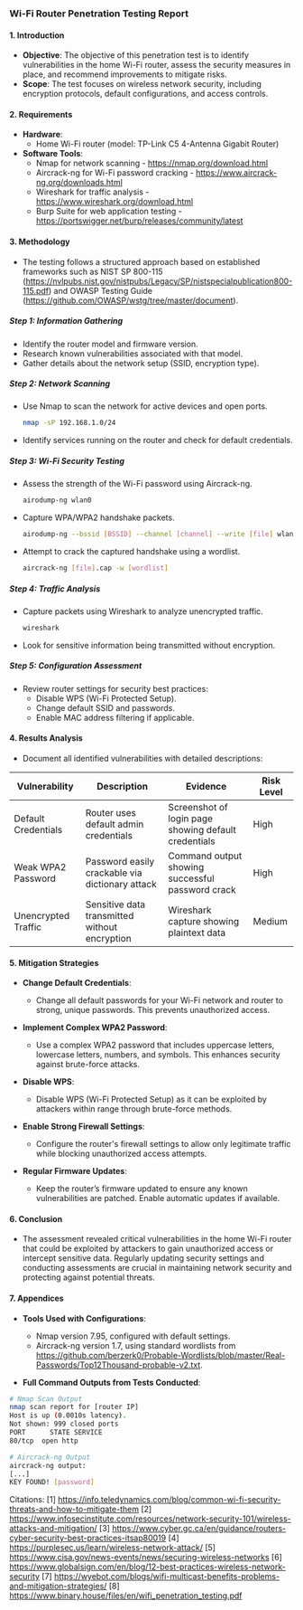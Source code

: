 ### Wi-Fi Router Penetration Testing Report

#### 1. **Introduction**
   - **Objective**: The objective of this penetration test is to identify vulnerabilities in the home Wi-Fi router, assess the security measures in place, and recommend improvements to mitigate risks.
   - **Scope**: The test focuses on wireless network security, including encryption protocols, default configurations, and access controls.

#### 2. **Requirements**
   - **Hardware**:
     - Home Wi-Fi router (model: TP-Link C5 4-Antenna Gigabit Router)
   - **Software Tools**:
     - Nmap for network scanning - https://nmap.org/download.html
     - Aircrack-ng for Wi-Fi password cracking - https://www.aircrack-ng.org/downloads.html
     - Wireshark for traffic analysis - https://www.wireshark.org/download.html
     - Burp Suite for web application testing - https://portswigger.net/burp/releases/community/latest

#### 3. **Methodology**
   - The testing follows a structured approach based on established frameworks such as NIST SP 800-115 (https://nvlpubs.nist.gov/nistpubs/Legacy/SP/nistspecialpublication800-115.pdf) and OWASP Testing Guide (https://github.com/OWASP/wstg/tree/master/document).

##### **Step 1: Information Gathering**
   - Identify the router model and firmware version.
   - Research known vulnerabilities associated with that model.
   - Gather details about the network setup (SSID, encryption type).

##### **Step 2: Network Scanning**
   - Use Nmap to scan the network for active devices and open ports.
     ```bash
     nmap -sP 192.168.1.0/24
     ```
   - Identify services running on the router and check for default credentials.

##### **Step 3: Wi-Fi Security Testing**
   - Assess the strength of the Wi-Fi password using Aircrack-ng.
     ```bash
     airodump-ng wlan0
     ```
   - Capture WPA/WPA2 handshake packets.
     ```bash
     airodump-ng --bssid [BSSID] --channel [channel] --write [file] wlan0
     ```
   - Attempt to crack the captured handshake using a wordlist.
     ```bash
     aircrack-ng [file].cap -w [wordlist]
     ```

##### **Step 4: Traffic Analysis**
   - Capture packets using Wireshark to analyze unencrypted traffic.
     ```bash
     wireshark
     ```
   - Look for sensitive information being transmitted without encryption.

##### **Step 5: Configuration Assessment**
   - Review router settings for security best practices:
     - Disable WPS (Wi-Fi Protected Setup).
     - Change default SSID and passwords.
     - Enable MAC address filtering if applicable.

#### 4. **Results Analysis**
- Document all identified vulnerabilities with detailed descriptions:
  
| Vulnerability                | Description                                      | Evidence                                           | Risk Level |
|------------------------------|--------------------------------------------------|---------------------------------------------------|------------|
| Default Credentials           | Router uses default admin credentials            | Screenshot of login page showing default credentials | High       |
| Weak WPA2 Password           | Password easily crackable via dictionary attack  | Command output showing successful password crack    | High       |
| Unencrypted Traffic          | Sensitive data transmitted without encryption    | Wireshark capture showing plaintext data           | Medium     |

#### 5. **Mitigation Strategies**
- **Change Default Credentials**: 
  - Change all default passwords for your Wi-Fi network and router to strong, unique passwords. This prevents unauthorized access.
  
- **Implement Complex WPA2 Password**: 
  - Use a complex WPA2 password that includes uppercase letters, lowercase letters, numbers, and symbols. This enhances security against brute-force attacks.

- **Disable WPS**: 
  - Disable WPS (Wi-Fi Protected Setup) as it can be exploited by attackers within range through brute-force methods.

- **Enable Strong Firewall Settings**: 
  - Configure the router's firewall settings to allow only legitimate traffic while blocking unauthorized access attempts.

- **Regular Firmware Updates**: 
  - Keep the router’s firmware updated to ensure any known vulnerabilities are patched. Enable automatic updates if available.

#### 6. **Conclusion**
- The assessment revealed critical vulnerabilities in the home Wi-Fi router that could be exploited by attackers to gain unauthorized access or intercept sensitive data. Regularly updating security settings and conducting assessments are crucial in maintaining network security and protecting against potential threats.

#### 7. **Appendices**
- **Tools Used with Configurations**:
  - Nmap version 7.95, configured with default settings.
  - Aircrack-ng version 1.7, using standard wordlists from https://github.com/berzerk0/Probable-Wordlists/blob/master/Real-Passwords/Top12Thousand-probable-v2.txt.
  
- **Full Command Outputs from Tests Conducted**:
  
```bash
# Nmap Scan Output
nmap scan report for [router IP]
Host is up (0.0010s latency).
Not shown: 999 closed ports
PORT      STATE SERVICE
80/tcp  open http

# Aircrack-ng Output
aircrack-ng output:
[...]
KEY FOUND! [password]
```


Citations:
[1] https://info.teledynamics.com/blog/common-wi-fi-security-threats-and-how-to-mitigate-them
[2] https://www.infosecinstitute.com/resources/network-security-101/wireless-attacks-and-mitigation/
[3] https://www.cyber.gc.ca/en/guidance/routers-cyber-security-best-practices-itsap80019
[4] https://purplesec.us/learn/wireless-network-attack/
[5] https://www.cisa.gov/news-events/news/securing-wireless-networks
[6] https://www.globalsign.com/en/blog/12-best-practices-wireless-network-security
[7] https://wyebot.com/blogs/wifi-multicast-benefits-problems-and-mitigation-strategies/
[8] https://www.binary.house/files/en/wifi_penetration_testing.pdf
